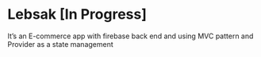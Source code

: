 # Lebsak [In Progress]
It’s an E-commerce app with firebase back end and using MVC pattern and 
Provider as a state management
